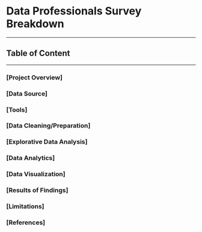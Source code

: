 # Data Professionals Survey Breakdown
---
## Table of Content
---
### [Project Overview]
### [Data Source]
### [Tools]
### [Data Cleaning/Preparation]
### [Explorative Data Analysis]
### [Data Analytics]
### [Data Visualization]
### [Results of Findings]
### [Limitations]
### [References]
